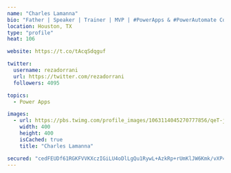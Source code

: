```yaml
---
name: "Charles Lamanna"
bio: "Father | Speaker | Trainer | MVP | #PowerApps & #PowerAutomate Community Super User | YouTuber Right-pointing triangle http://youtube.com/c/rezadorrani | Learn - Share - Clockwise rightwards and leftwards open circle arrows"
location: Houston, TX
type: "profile"
heat: 106

website: https://t.co/tAcqSdqguf

twitter:
  username: rezadorrani
  url: https://twitter.com/rezadorrani
  followers: 4095

topics:
  - Power Apps

images:
  - url: https://pbs.twimg.com/profile_images/1063114045270777856/qeT-jpWr_400x400.jpg
    width: 400
    height: 400
    isCached: true
    title: "Charles Lamanna"

secured: "cedFEUDf61RGKFVVKXczIGiLU4oDlLgQu1RywL+AzkRp+rUmKlJW6Kmk/vXP4zhsIVAAh3ST+3eigMeKAt+oWh092xR9Oza4OZ56DJUlS22lKfgccwohZk8DgtbaHoGyVKAYVdpZwLM8JuomKn1oFaUOk28Daax3Qxlw6yzVfI8xHRrgLTWAJTB4jEDbjt/9w3mr0IcRnuF6WFYWhC/232ylzLV1zFKv0vESOPQIbD+J0XqPL3VEmC8BMA0MoJ7RSlu2eRL1hJcyD7qsGFlnIM99ouJUuRLRXH0Dap4SXGP4BRsLgOClFQAr1l1jCeCuSwX0swIl+5AeoRuqC7rY13sy0LC+7arNaIixCeVlHnwnHtg9tUAUPXxiEnof9anCfkYkzY7WTJxaOr2DtGVpi6t1xR+f7WmgYmVje0pC/T0=;Fev6qZKR1NwprtcrENGK7Q=="
---
```


